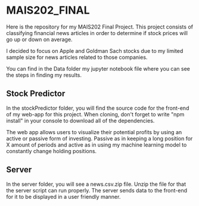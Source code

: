 # MAIS202_FINAL

Here is the repository for my MAIS202 Final Project.
This project consists of classifying financial news articles in order to determine if stock prices will go up or down on average.

I decided to focus on Apple and Goldman Sach stocks due to my limited sample size for news articles related to those companies.

You can find in the Data folder my jupyter notebook file where you can see the steps in finding my results. 

## Stock Predictor

In the stockPredictor folder, you will find the source code for the front-end of my web-app for this project. When cloning, don't forget to write "npm install" in your console to download all of the dependencies. 

The web app allows users to visualize their potential profits by using an active or passive form of investing. Passive as in keeping a long position for X amount of periods and active as in using my machine learning model to constantly change holding positions.

## Server

In the server folder, you will see a news.csv.zip file. Unzip the file for that the server script can run properly.
The server sends data to the front-end for it to be displayed in a user friendly manner.
